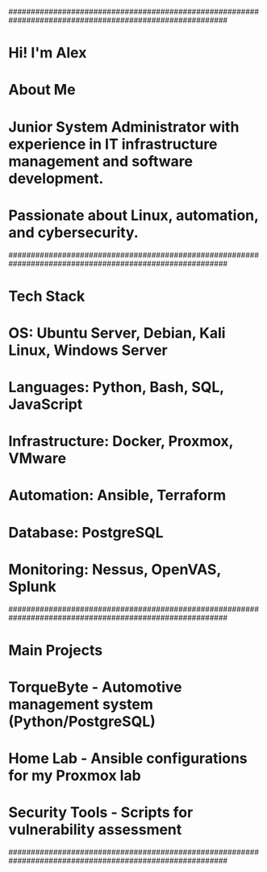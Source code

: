 #########################################################################################################
# Hi! I'm Alex                                                                                          #
# About Me                                                                                              #
# Junior System Administrator with experience in IT infrastructure management and software development. #
# Passionate about Linux, automation, and cybersecurity.                                                #
#########################################################################################################
# Tech Stack                                                                                            #
# OS: Ubuntu Server, Debian, Kali Linux, Windows Server                                                 # 
# Languages: Python, Bash, SQL, JavaScript                                                              #
# Infrastructure: Docker, Proxmox, VMware                                                               # 
# Automation: Ansible, Terraform                                                                        #
# Database: PostgreSQL                                                                                  #
# Monitoring: Nessus, OpenVAS, Splunk                                                                   #
#########################################################################################################
# Main Projects                                                                                         #
# TorqueByte - Automotive management system (Python/PostgreSQL)                                         #
# Home Lab - Ansible configurations for my Proxmox lab                                                  #
# Security Tools - Scripts for vulnerability assessment                                                 #
#########################################################################################################
